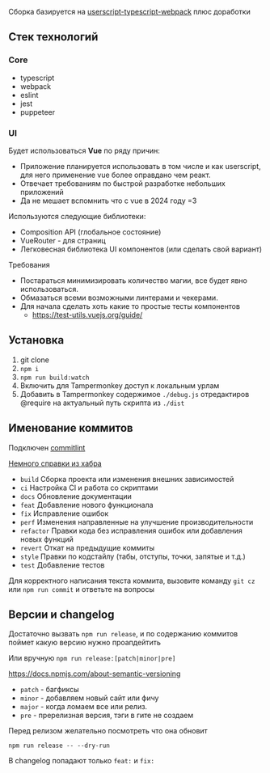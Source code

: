 Сборка базируется на [userscript-typescript-webpack](https://github.com/vannhi/userscript-typescript-webpack) плюс доработки

## Стек технологий

### Core

* typescript
* webpack
* eslint
* jest
* puppeteer

### UI

Будет использоваться **Vue** по ряду причин:

* Приложение планируется использовать в том числе и как userscript, для него применение vue более оправдано чем реакт.
* Отвечает требованиям по быстрой разработке небольших приложений
* Да не мешает вспомнить  что с vue в 2024 году =3

Используются следующие библиотеки:

* Composition API (глобальное состояние)
* VueRouter - для страниц
* Легковесная библиотека UI компонентов (или сделать свой вариант)

Требования

* Постараться минимизировать количество магии, все будет явно использоваться.
* Обмазаться всеми возможными линтерами и чекерами.
* Для начала сделать хоть какие то простые тесты компонентов
  * https://test-utils.vuejs.org/guide/


## Установка

1. git clone
2. `npm i`
3. `npm run build:watch`
4. Включить для Tampermonkey доступ к локальным урлам
5. Добавить в Tampermonkey содержимое `./debug.js` отредактиров @require на актуальный путь скрипта из `./dist`

## Именование коммитов

Подключен [commitlint](https://github.com/conventional-changelog/commitlint/#what-is-commitlint)

[Немного справки из хабра](https://habr.com/ru/company/yandex/blog/431432/)

- `build` 	Сборка проекта или изменения внешних зависимостей
- `ci` 	Настройка CI и работа со скриптами
- `docs` 	Обновление документации
- `feat` 	Добавление нового функционала
- `fix` 	Исправление ошибок
- `perf` 	Изменения направленные на улучшение производительности
- `refactor` 	Правки кода без исправления ошибок или добавления новых функций
- `revert` 	Откат на предыдущие коммиты
- `style` 	Правки по кодстайлу (табы, отступы, точки, запятые и т.д.)
- `test` 	Добавление тестов

Для корректного написания текста коммита, вызовите команду `git cz` или `npm run commit` и ответьте на вопросы


## Версии и changelog

Достаточно вызвать `npm run release`, и по содержанию коммитов поймет какую версию нужно проапдейтить

Или вручную `npm run release:[patch|minor|pre]`

https://docs.npmjs.com/about-semantic-versioning

- `patch` - багфиксы
- `minor` - добавляем новый сайт или фичу
- `major` - когда ломаем все или релиз.
- `pre` - пререлизная версия, тэги в гите не создаем 

Перед релизом желательно посмотреть что она обновит

```npm run release -- --dry-run```

В changelog попадают только `feat:` и `fix:`
